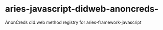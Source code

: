 # aries-javascript-didweb-anoncreds-

AnonCreds did:web method registry for aries-framework-javascript
